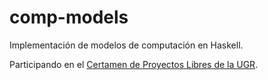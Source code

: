 comp-models
===========

Implementación de modelos de computación en Haskell.

Participando en el [Certamen de Proyectos Libres de la UGR](http://osl.ugr.es/bases-de-los-premios-a-proyectos-libres-de-la-ugr/).
